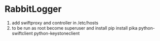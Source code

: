# RabbitLogger
1) add swiftproxy and controller in /etc/hosts
2) to be run as root become superuser and install pip install pika python-swiftclient python-keystoneclient

